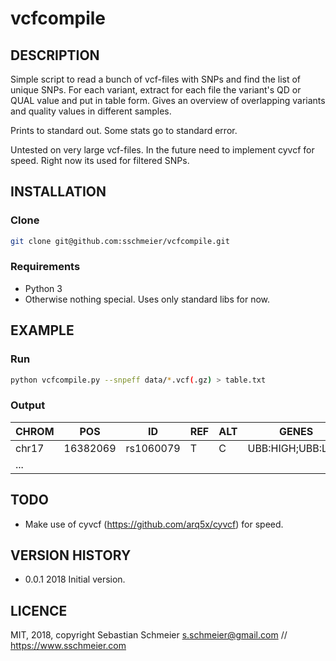# vcfcompile

## DESCRIPTION

Simple script to read a bunch of vcf-files with SNPs and find the list of unique SNPs.
For each variant, extract for each file the variant's QD or QUAL value and put in table form.
Gives an overview of overlapping variants and quality values in different samples.

Prints to standard out. Some stats go to standard error.

Untested on very large vcf-files. In the future need to implement cyvcf for speed. Right now its used for filtered SNPs.


## INSTALLATION

### Clone

```bash
git clone git@github.com:sschmeier/vcfcompile.git
```


### Requirements

 - Python 3
 - Otherwise nothing special. Uses only standard libs for now.


## EXAMPLE


### Run

```bash
python vcfcompile.py --snpeff data/*.vcf(.gz) > table.txt
```

### Output

| CHROM | POS      | ID        | REF | ALT | GENES            | FILE1.vcf.gz | FILE2.vcf.gz | ... |
|-------|----------|-----------|-----|-----|------------------|--------------|--------------|-----|
| chr17 | 16382069 | rs1060079 | T   | C   | UBB:HIGH;UBB:LOW | 2.99         | 3.64         | ... |
| ...   |          |           |     |     |                  |              |              |     |



## TODO

 - Make use of cyvcf (https://github.com/arq5x/cyvcf) for speed.


## VERSION HISTORY

- 0.0.1    2018    Initial version.


## LICENCE

MIT, 2018, copyright Sebastian Schmeier
s.schmeier@gmail.com // https://www.sschmeier.com
